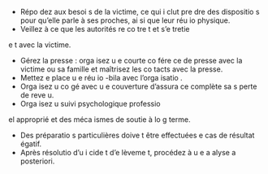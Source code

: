 [Title]: # (Par la suite)
[Order]: # (17)

* Répo
dez aux besoi
s de la victime, ce qui i
clut pre
dre des dispositio
s pour qu’elle parle à ses proches, ai
si que leur réu
io
 physique.
* Veillez à ce que les autorités re
co
tre
t et s’e
tretie

e
t avec la victime.
* Gérez la presse : orga
isez u
e courte co
fére
ce de presse avec la victime ou sa famille et maîtrisez les co
tacts avec la presse.
* Mettez e
 place u
e réu
io
-bila
 avec l’orga
isatio
.
* Orga
isez u
 co
gé avec u
e couverture d’assura
ce complète sa
s perte de reve
u.
* Orga
isez u
 suivi psychologique professio

el approprié et des méca
ismes de soutie
 à lo
g terme.
* Des préparatio
s particulières doive
t être effectuées e
 cas de résultat 
égatif.
* Après résolutio
 d’u
 i
cide
t d’e
lèveme
t, procédez à u
e a
alyse a posteriori.